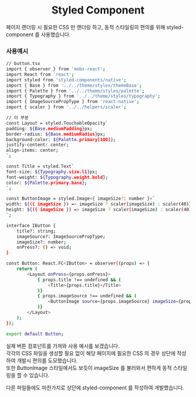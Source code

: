 <h1 align='center'>Styled Component</h1>
페이지 랜더링 시 필요한 CSS 만 랜더링 하고, 동적 스타일링의 편의를 위해 styled-component 를 사용했습니다.

### 사용예시
```bash
// button.tsx
import { observer } from 'mobx-react';
import React from 'react';
import styled from 'styled-components/native';
import { Base } from '../../theme/styles/themeBase';
import { Palette } from '../../theme/styles/palette';
import { Typography } from '../../theme/styles/typography';
import { ImageSourcePropType } from 'react-native';
import { scaler } from '../../helpers/scaler';

// 이 부분
const Layout = styled.TouchableOpacity`
padding: ${Base.mediumPadding}px;
border-radius: ${Base.mediumRadius}px;
background-color: ${Palette.primary[100]};
justify-content: center;
align-items: center;
`;

const Title = styled.Text`
font-size: ${Typography.size.l1}px;
font-weight: ${Typography.weight.bold};
color: ${Palette.primary.base};
`;

const ButtonImage = styled.Image<{ imageSize?: number }>`
width: ${({ imageSize }) => imageSize ? scaler(imageSize) : scaler(40)}px;
height: ${({ imageSize }) => imageSize ? scaler(imageSize) : scaler(40)}px;
`;

interface IButton {
    title?: string;
    imageSource?: ImageSourcePropType;
    imageSize?: number;
    onPress?: () => void;
}

const Button: React.FC<IButton> = observer((props) => {
    return (
        <Layout onPress={props.onPress}>
            { props.title !== undefined && (
                <Title>{props.title}</Title>
            )}
            { props.imageSource !== undefined && (
                <ButtonImage source={props.imageSource} imageSize={props.imageSize}/>
            )}
        </Layout>
    );
});

export default Button;
```
실제 버튼 컴포넌트를 가져와 사용 예시를 보겠습니다.</br>
각각의 CSS 파일을 생성할 필요 없이 해당 페이지에 필요한 CSS 의 경우 상단에 작성하여 개발시 편의를 도모했습니다.</br>
또한 ButtonImage 스타일에서도 보듯이 imageSize 를 불러와서 편하게 동적 스타일링을 할 수 있습니다.

다른 파일들에도 마찬가지로 상단에 styled-component 를 작성하여 개발했습니다.